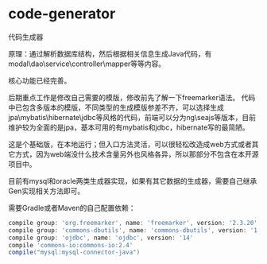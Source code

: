 # code-generator

代码生成器

原理：通过解析数据库结构，然后根据相关信息生成Java代码，有modal\dao\service\controller\mapper等等内容。

核心功能已经完善。

后期重点工作是修改自己需要的模版，修改前先了解一下freemarker语法。
代码中已包含多版本的模版，不同类型的生成模版参差不齐，可以选择生成jpa\mybatis\hibernate\jdbc等风格的代码，前端可以分为ng\seajs等版本，目前维护较为全面的是jpa，基本可用的有mybatis和jdbc，hibernate写的最简陋。

这是个基础版，在本地运行；但入口方法灵活，可以很轻松改造成web方式或者其它方式，因为web端没什么技术含量另外也风格各异，所以那部分不包含在本开源项目中。

目前有mysql和oracle两类生成器实现，如果有其它数据的生成器，需要自己继承Gen实现相关方法即可。

需要Gradle或者Maven的自己配置依赖：

```groovy
compile group: 'org.freemarker', name: 'freemarker', version: '2.3.20'
compile group: 'commons-dbutils', name: 'commons-dbutils', version: '1.6'
compile group: 'ojdbc', name: 'ojdbc', version: '14'
compile 'commons-io:commons-io:2.4'
compile("mysql:mysql-connector-java")
```


